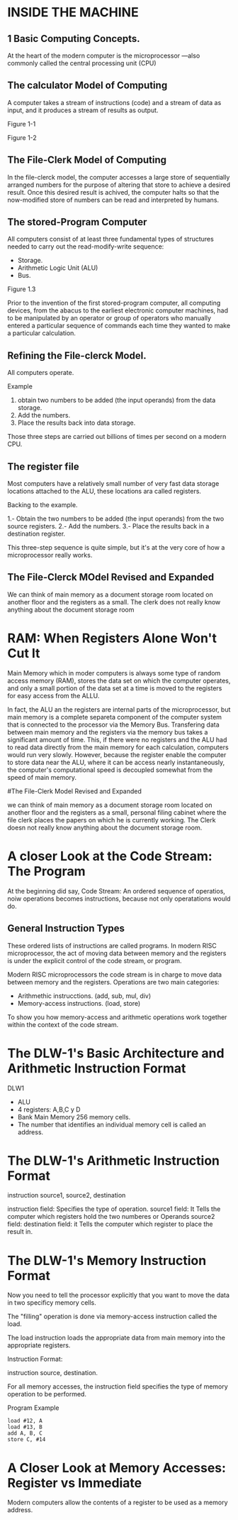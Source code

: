 # INSIDE THE MACHINE

## 1 Basic Computing Concepts.

At the heart of the modern computer is the microprocessor —also commonly called the central processing unit (CPU)

## The calculator Model of Computing

A computer takes a stream of instructions (code) and a stream of data as input, and it produces a stream of results as output.

Figure 1-1

Figure 1-2

## The File-Clerk Model of Computing

In the file-clerck model, the computer accesses a large store of sequentially arranged numbers for the purpose of altering that store to achieve a desired result. Once this desired result is achived, the computer halts so that the now-modified store of numbers can be read and interpreted by humans.

## The stored-Program Computer

All computers consist of at least three fundamental types of structures needed to carry out the read-modify-write sequence:

- Storage.
- Arithmetic Logic Unit (ALU)
- Bus.

Figure 1.3

Prior to the invention of the first stored-program computer, all computing devices, from the abacus to the earliest electronic computer machines, had to be manipulated by an operator or group of operators who manually entered a particular sequence of commands each time they wanted to make a particular calculation.

## Refining the File-clerck Model.

All computers operate.

Example

1. obtain two numbers to be added (the input operands) from the data storage.
2. Add the numbers.
3. Place the results back into data storage.

Those three steps are carried out billions of times per second on a modern CPU.


## The register file

Most computers have a relatively small number of very fast data storage locations attached to the ALU, these locations ara called registers.

Backing to the example.

1.- Obtain the two numbers to be added (the input operands) from the two source registers.
2.- Add the numbers.
3.- Place the results back in a destination register.

This three-step sequence is quite simple, but it's at the very core of how a microprocessor really works.

## The File-Clerck MOdel Revised and Expanded

We can think of main memory as a document storage room located on another floor and the registers as a small.
The clerk does not really know anything about the document storage room

# RAM: When Registers Alone Won't Cut It

Main Memory which in moder computers is always some type of random access memory (RAM), stores the data set on which the computer operates, and only a small portion of the data set at a time is moved to the registers for easy access from the ALLU.

In fact, the ALU an the registers are internal parts of the microprocessor, but main memory is a complete separeta component of the computer system that is connected to the processor via the Memory Bus. Transfering data between main memory and the registers via the memory bus takes a significant amount of time. This, if there were no registers and the ALU had to read data directly from the main memory for each calculation, computers would run very slowly. However, because the register enable the computer to store data near the ALU, where it can be access nearly instantaneously, the computer's computational speed is decoupled somewhat from the speed of main memory.


#The File-Clerk Model Revised and Expanded

we can think of main memory as a document storage room located on another floor and the registers as a small, personal filing cabinet where the file clerk places the papers on which he is currently working. The Clerk doesn not really know anything about the document storage room.

# A closer Look at the Code Stream: The Program

At the beginning did say, Code Stream: An ordered sequence of operatios, noiw operations becomes instructions, because not only operatations would do.

## General Instruction Types

These ordered lists of instructions are called programs. In modern RISC microprocessor, the act of moving data between memory and the registers is under the explicit control of the code stream, or program.


Modern RISC microprocessors the code stream is in charge to move data between memory and the registers. Operations are two main categories:

- Arithmethic instrucctions. (add, sub, mul, div)
- Memory-access instructions. (load, store)

To show you how memory-access and arithmetic operations work together within the context of the code stream.

# The DLW-1's Basic Architecture and Arithmetic Instruction Format

DLW1 

- ALU
- 4 registers: A,B,C y D
- Bank Main Memory 256 memory cells.
- The number that identifies an individual memory cell is called an address.

# The DLW-1's Arithmetic Instruction Format 

instruction source1, source2, destination

instruction field: 	Specifies the type of operation.
source1 field: 			It Tells the computer which registers hold the two numberes or Operands 
source2 field:
destination field: 	it Tells the computer which register to place the result in.
 
# The DLW-1's Memory Instruction Format 

Now you need to tell the processor explicitly that you want to move the data in two specificy memory cells.

The "filling" operation is done via memory-access instruction called the load.

The load instruction loads the appropriate data from main memory into the appropriate registers.

Instruction Format:

instruction source, destination.

For all memory accesses, the instruction field specifies the type of memory operation to be performed.

Program Example


``` assembly
load #12, A
load #13, B
add A, B, C
store C, #14
```


# A Closer Look at Memory Accesses: Register vs Immediate

Modern computers allow the contents of a register to be used as a memory address.


